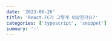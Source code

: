 ```yaml
---
date: '2023-06-26'
title: 'React.FC가 그렇게 이상한가요?'
categories: ['typescript', 'snippet']
summary: '-'
---
```

